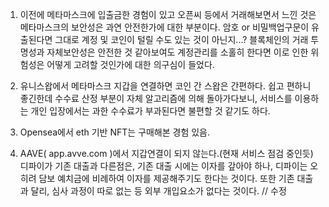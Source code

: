 1. 이전에 메타마스크에 입출금한 경험이 있고 오픈씨 등에서 거래해보면서 느낀 것은 메타마스크의 보안성은 과연 안전한가에 대한 부분이다. 
   암호 or 비밀백업구문이 유출된다면 그대로 계정 및 코인이 털릴 수도 있는 것이 아닌지...? 
   블록체인의 거래 투명성과 자체보안성은 안전한 것 같아보여도 계정관리를 소홀히 한다면 이로 인한 위험성은 어떻게 고려할 것인가에 대한 의구심이 들었다.
   
2. 유니스왑에서 메타마스크 지갑을 연결하면 코인 간 스왑은 간편하다. 
   쉽고 편하니 좋긴한데 수수료 산정 부분이 자체 알고리즘에 의해 돌아가다보니, 서비스를 이용하는 개인 입장에서는 과한 수수료가 부과된다면 불편할 것 같기도 하다.
   
3. Opensea에서 eth 기반 NFT는 구매해본 경험 있음.

4. AAVE( app.avve.com )에서 지갑연결이 되지 않는다.(현재 서비스 점검 중인듯) 
   디파이가 기존 대출과 다른점은, 기존 대출 시에는 이자를 갚아야 하나, 디파이는 오히려 담보 예치금에 비례하여 이자를 제공해주기도 한다는 것이다.
   또한 기존 대출과 달리, 심사 과정이 따로 없는 등 외부 개입요소가 없다는 것이다.
// 수정

